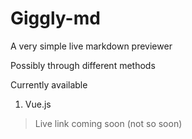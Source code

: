 # Giggly-md

A very simple live markdown previewer

Possibly through different methods

Currently available
1. Vue.js
> Live link coming soon (not so soon)
